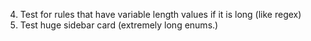 4. Test for rules that have variable length values if it is long (like regex)
5. Test huge sidebar card (extremely long enums.)
